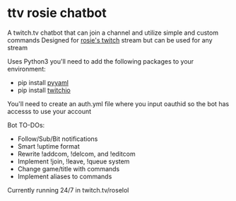 # ttv rosie chatbot
A twitch.tv chatbot that can join a channel and utilize simple and custom commands
Designed for [rosie's twitch](https://twitch.tv/rosie/) stream but can be used for any stream

Uses Python3
you'll need to add the following packages to your environment:
- pip install [pyyaml](https://pypi.org/project/PyYAML/)
- pip install [twitchio](https://pypi.org/project/twitchio/)
   
You'll need to create an auth.yml file where you input oauthid so the bot has accesss to use your account

 Bot TO-DOs:
  - Follow/Sub/Bit notifications
  - Smart !uptime format
  - Rewrite !addcom, !delcom, and !editcom
  - Implement !join, !leave, !queue system
  - Change game/title with commands
  - Implement aliases to commands


Currently running 24/7 in twitch.tv/roselol
